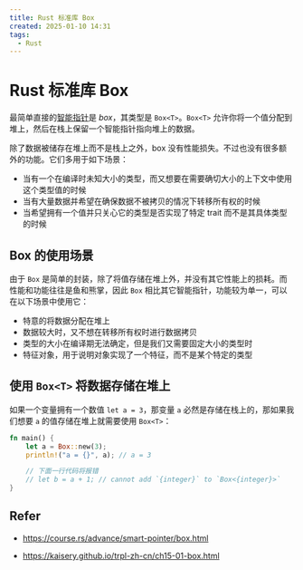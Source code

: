 ```yaml
---
title: Rust 标准库 Box
created: 2025-01-10 14:31
tags:
  - Rust
---
```



<!-- markdownlint-disable MD025 -->

# Rust 标准库 Box

最简单直接的[智能指针](Rust%20智能指针.md)是 _box_，其类型是 `Box<T>`。`Box<T>` 允许你将一个值分配到堆上，然后在栈上保留一个智能指针指向堆上的数据。

除了数据被储存在堆上而不是栈上之外，box 没有性能损失。不过也没有很多额外的功能。它们多用于如下场景：

* 当有一个在编译时未知大小的类型，而又想要在需要确切大小的上下文中使用这个类型值的时候
* 当有大量数据并希望在确保数据不被拷贝的情况下转移所有权的时候
* 当希望拥有一个值并只关心它的类型是否实现了特定 trait 而不是其具体类型的时候

## Box 的使用场景

由于 `Box` 是简单的封装，除了将值存储在堆上外，并没有其它性能上的损耗。而性能和功能往往是鱼和熊掌，因此 `Box` 相比其它智能指针，功能较为单一，可以在以下场景中使用它：

* 特意的将数据分配在堆上
* 数据较大时，又不想在转移所有权时进行数据拷贝
* 类型的大小在编译期无法确定，但是我们又需要固定大小的类型时
* 特征对象，用于说明对象实现了一个特征，而不是某个特定的类型

## 使用 `Box<T>` 将数据存储在堆上

如果一个变量拥有一个数值 `let a = 3`，那变量 `a` 必然是存储在栈上的，那如果我们想要 `a` 的值存储在堆上就需要使用 `Box<T>`：

```rust
fn main() {
    let a = Box::new(3);
    println!("a = {}", a); // a = 3

    // 下面一行代码将报错
    // let b = a + 1; // cannot add `{integer}` to `Box<{integer}>`
}
```

## Refer

- <https://course.rs/advance/smart-pointer/box.html>
* <https://kaisery.github.io/trpl-zh-cn/ch15-01-box.html>
